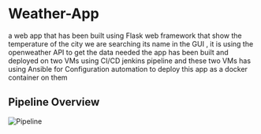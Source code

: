 # Weather-App
a web app that has been built using Flask web framework that show the temperature of the city we are searching its name in the GUI , it is using the openweather API to get the data needed 
the app has been built and deployed on two VMs using CI/CD jenkins pipeline and these two VMs has using Ansible for Configuration automation to deploy this app as a docker container on them

## Pipeline Overview
![Pipeline](https://github.com/user-attachments/assets/82ab17b9-a855-488d-b910-3803f936945f)

